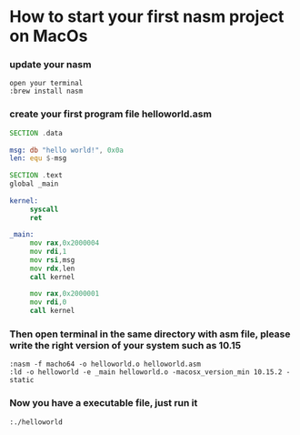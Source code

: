 # How to start your first nasm project on MacOs
### update your nasm
```
open your terminal
:brew install nasm
```
### create your first program file helloworld.asm
```asm
SECTION .data
   
msg: db "hello world!", 0x0a
len: equ $-msg
  
SECTION .text
global _main
  
kernel:
     syscall
     ret
 
_main:
     mov rax,0x2000004
     mov rdi,1
     mov rsi,msg
     mov rdx,len
     call kernel
  
     mov rax,0x2000001
     mov rdi,0
     call kernel
```
### Then open terminal in the same directory with asm file, please write the right version of your system such as 10.15
```
:nasm -f macho64 -o helloworld.o helloworld.asm 
:ld -o helloworld -e _main helloworld.o -macosx_version_min 10.15.2 -static 
```
### Now you have a executable file, just run it
```
:./helloworld
```
